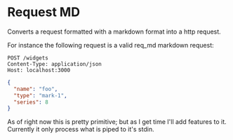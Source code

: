 # Request MD

Converts a request formatted with a markdown format
into a http request.

For instance the following request is a valid req_md
markdown request:

```
POST /widgets
Content-Type: application/json
Host: localhost:3000
```
```json
{
  "name": "foo",
  "type": "mark-1",
  "series": 8
}
```

As of right now this is pretty primitive; but as I get
time I'll add features to it.  Currently it only process
what is piped to it's stdin.
